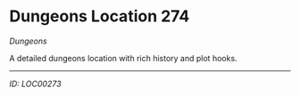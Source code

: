 # Dungeons Location 274

*Dungeons*

A detailed dungeons location with rich history and plot hooks.

---
*ID: LOC00273*